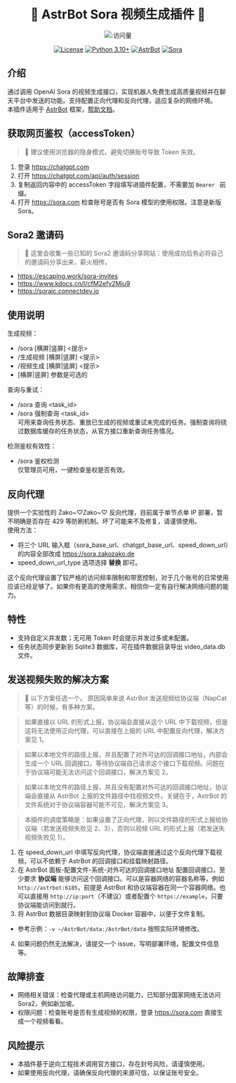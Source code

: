 <div align="center">

# 🫧 AstrBot Sora 视频生成插件 🫧

![:访问量](https://count.getloli.com/@astrbot_plugin_video_sora?name=astrbot_plugin_video_sora&theme=rule34&padding=7&offset=0&scale=1&pixelated=1&darkmode=auto)

[![License](https://img.shields.io/badge/License-MIT-green.svg)](https://opensource.org/licenses/MIT)
[![Python 3.10+](https://img.shields.io/badge/Python-3.10%2B-blue.svg)](https://www.python.org)
[![AstrBot](https://img.shields.io/badge/AstrBot-4.0%2B-75B9D8.svg)](https://github.com/AstrBotDevs/AstrBot)
[![Sora](https://img.shields.io/badge/OpenAI%20Sora-2-00aaff.svg)](https://sora.com)

</div>

## 介绍

通过调用 OpenAI Sora 的视频生成接口，实现机器人免费生成高质量视频并在聊天平台中发送的功能。支持配置正向代理和反向代理，适应复杂的网络环境。  
本插件适用于 [AstrBot](https://github.com/AstrBotDevs/AstrBot) 框架，[帮助文档](https://astrbot.app)。

## 获取网页鉴权（accessToken）

> 📝 建议使用浏览器的隐身模式，避免切换账号导致 Token 失效。

1. 登录 https://chatgpt.com
2. 打开 https://chatgpt.com/api/auth/session
3. 复制返回内容中的 accessToken 字段填写进插件配置，不需要加 `Bearer ` 前缀。
4. 打开 https://sora.com 检查账号是否有 Sora 模型的使用权限。注意是新版 Sora。

## Sora2 邀请码

> 📝 这里会收集一些已知的 Sora2 邀请码分享网站：使用成功后务必将自己的邀请码分享出来，薪火相传。

- https://escaping.work/sora-invites
- https://www.kdocs.cn/l/cfM2efy2Miu9
- https://soraic.connectdev.io

## 使用说明

生成视频：

- /sora [横屏|竖屏] <提示>
- /生成视频 [横屏|竖屏] <提示>
- /视频生成 [横屏|竖屏] <提示>
- [横屏|竖屏] 参数是可选的

查询与重试：

- /sora 查询 <task_id>
- /sora 强制查询 <task_id>  
  可用来查询任务状态、重放已生成的视频或重试未完成的任务。强制查询将绕过数据库缓存的任务状态，从官方接口重新查询任务情况。

检测鉴权有效性：

- /sora 鉴权检测  
  仅管理员可用，一键检查鉴权是否有效。

## 反向代理

提供一个实验性的 Zako\~♡Zako\~♡ 反向代理，目前属于单节点单 IP 部署，暂不明确是否存在 429 等防刷机制。坏了可能来不及修复，请谨慎使用。  
使用方法：

- 将三个 URL 输入框（sora_base_url、chatgpt_base_url、speed_down_url）的内容全部改成 https://sora.zakozako.de
- speed_down_url_type 选项选择 <b>替换</b> 即可。

这个反向代理设置了较严格的访问频率限制和带宽控制，对于几个账号的日常使用应该已经足够了。如果你有更高的使用需求，相信你一定有自行解决网络问题的能力。

## 特性

- 支持自定义并发数；无可用 Token 时会提示并发过多或未配置。
- 任务状态同步更新到 Sqlite3 数据库，可在插件数据目录导出 video_data.db 文件。

## 发送视频失败的解决方案

> 📝 以下方案任选一个。
> 原因简单来说 AstrBot 发送视频给协议端（NapCat 等）的时候，有多种方案。

> 如果直接以 URL 的形式上报，协议端会直接从这个 URL 中下载视频，但是这将无法使用正向代理，可以直接在上报的 URL 中配置反向代理，解决方案见 1。

> 如果以本地文件的路径上报，并且配置了对外可达的回调接口地址，内部会生成一个 URL 回调接口，等待协议端自己请求这个接口下载视频。问题在于协议端可能无法访问这个回调接口，解决方案见 2。

> 如果以本地文件的路径上报，并且没有配置对外可达的回调接口地址，协议端会直接从 AstrBot 上报的文件路径中找视频文件。关键在于，AstrBot 的文件系统对于协议端容器可能不可见，解决方案见 3。

> 本插件的调度策略是：如果设置了正向代理，则以文件路径的形式上报给协议端（若发送视频失败见 2、3），否则以视频 URL 的形式上报（若发送失视频失败见 1）。

1. 在 speed_down_url 中填写反向代理，协议端直接通过这个反向代理下载视频，可以不依赖于 AstrBot 的回调接口和挂载映射路径。
2. 在 AstrBot 面板-配置文件-系统-对外可达的回调接口地址 配置回调接口，至少要求 <b>协议端</b> 能够访问这个回调接口。可以是容器网络的容器名称等，例如 `http://astrbot:6185`，前提是 AstrBot 和协议端容器在同一个容器网络。也可以直接用 `http://ip:port`（不建议）或者配置个 `https://example`，只要协议端能访问到就行。
3. 将 AstrBot 数据目录映射到协议端 Docker 容器中，以便于文件复制。

- 参考示例：`-v ~/AstrBot/data:/AstrBot/data` 按照实际环境修改。

4. 如果问题仍然无法解决，请提交一个 issue，写明部署环境，配置文件信息等。

## 故障排查

- 网络相关错误：检查代理或主机网络访问能力，已知部分国家网络无法访问 Sora2，例如新加坡。
- 权限问题：检查账号是否有生成视频的权限，登录 https://sora.com 直接生成一个视频看看。

## 风险提示

- 本插件基于逆向工程技术调用官方接口，存在封号风险，请谨慎使用。
- 如果使用反向代理，请确保反向代理的来源可信，以保证账号安全。
